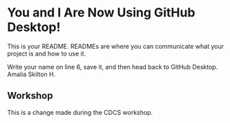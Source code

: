 # You and I Are Now Using GitHub Desktop!

This is your README. READMEs are where you can communicate what your project is and how to use it.

Write your name on line 6, save it, and then head back to GitHub Desktop.
Amalia Skilton H.

## Workshop 
This is a change made during the CDCS workshop.
